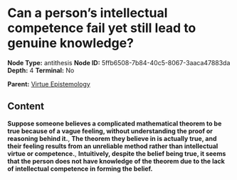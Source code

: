 # Can a person’s intellectual competence fail yet still lead to genuine knowledge?

**Node Type:** antithesis
**Node ID:** 5ffb6508-7b84-40c5-8067-3aaca47883da
**Depth:** 4
**Terminal:** No

**Parent:** [Virtue Epistemology](virtue-epistemology-synthesis-7b562b16-cc94-4d6b-a685-ce723fa6cfaf.md)

## Content

**Suppose someone believes a complicated mathematical theorem to be true because of a vague feeling, without understanding the proof or reasoning behind it.**, **The theorem they believe in is actually true, and their feeling results from an unreliable method rather than intellectual virtue or competence.**, **Intuitively, despite the belief being true, it seems that the person does not have knowledge of the theorem due to the lack of intellectual competence in forming the belief.**
